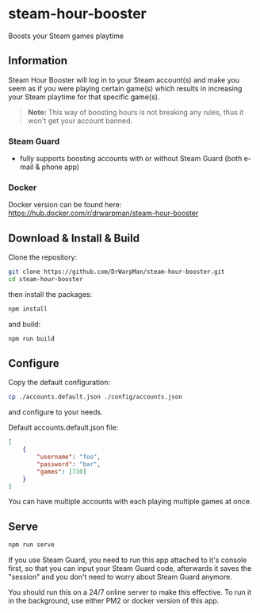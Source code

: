 # steam-hour-booster

Boosts your Steam games playtime

## Information

Steam Hour Booster will log in to your Steam account(s) and make you seem
as if you were playing certain game(s) which results in increasing your Steam playtime for that specific game(s).

> **Note:** This way of boosting hours is not breaking any rules, thus it won't get your account banned.

### Steam Guard

- fully supports boosting accounts with or without Steam Guard (both e-mail & phone app)

### Docker

Docker version can be found here: https://hub.docker.com/r/drwarpman/steam-hour-booster

## Download & Install & Build

Clone the repository:

```bash
git clone https://github.com/DrWarpMan/steam-hour-booster.git
cd steam-hour-booster
```

then install the packages:

```bash
npm install
```

and build:

```bash
npm run build
```

## Configure

Copy the default configuration:

```bash
cp ./accounts.default.json ./config/accounts.json
```

and configure to your needs.

Default accounts.default.json file:

```json
[
	{
		"username": "foo",
		"password": "bar",
		"games": [730]
	}
]
```

You can have multiple accounts with each playing multiple games at once.

## Serve

```bash
npm run serve
```

If you use Steam Guard, you need to run this app attached to it's console first, so that you can input your Steam Guard code,
afterwards it saves the "session" and you don't need to worry about Steam Guard anymore.

You should run this on a 24/7 online server to make this effective.
To run it in the background, use either PM2 or docker version of this app.
